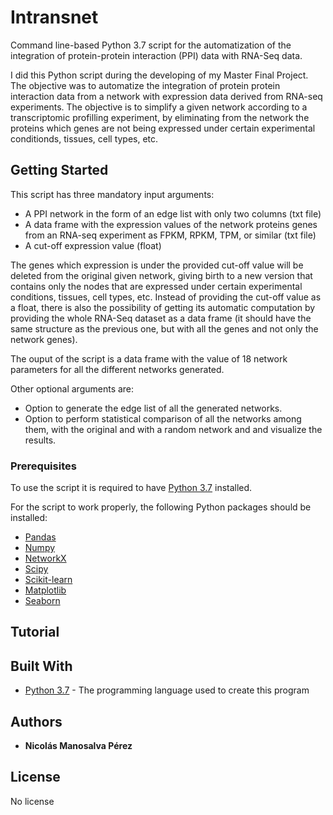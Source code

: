 # Intransnet
Command line-based Python 3.7 script for the automatization of the integration of protein-protein interaction (PPI) data with RNA-Seq data.

I did this Python script during the developing of my Master Final Project. The objective was to automatize the integration of protein protein interaction data from a network with expression data derived from RNA-seq experiments. The objective is to simplify a given network according to a transcriptomic profilling experiment, by eliminating from the network the proteins which genes are not being expressed under certain experimental conditionds, tissues, cell types, etc.

## Getting Started
This script has three mandatory input arguments:
* A PPI network in the form of an edge list with only two columns (txt file)
* A data frame with the expression values of the network proteins genes from an RNA-seq experiment as FPKM, RPKM, TPM, or similar (txt file)
* A cut-off expression value (float)

The genes which expression is under the provided cut-off value will be deleted from the original given network, giving birth to a new version that contains only the nodes that are expressed under certain experimental conditions, tissues, cell types, etc. Instead of providing the cut-off value as a float, there is also the possibility of getting its automatic computation by providing the whole RNA-Seq dataset as a data frame (it should have the same structure as the previous one, but with all the genes and not only the network genes).

The ouput of the script is a data frame with the value of 18 network parameters for all the different networks generated.

Other optional arguments are:

* Option to generate the edge list of all the generated networks.
* Option to perform statistical comparison of all the networks among them, with the original and with a random network and and visualize the results.

### Prerequisites

To use the script it is required to have [Python 3.7](https://tecadmin.net/install-python-3-7-on-ubuntu-linuxmint/) installed.

For the script to work properly, the following Python packages should be installed:
* [Pandas](https://pandas.pydata.org/pandas-docs/stable/getting_started/install.html)
* [Numpy](https://docs.scipy.org/doc/numpy/user/install.html)
* [NetworkX](https://networkx.github.io/documentation/networkx-1.1/install.html)
* [Scipy](https://scipy.org/install.html)
* [Scikit-learn](https://scikit-learn.org/stable/install.html)
* [Matplotlib](https://matplotlib.org/users/installing.html)
* [Seaborn](https://seaborn.pydata.org/installing.html)

## Tutorial



## Built With

* [Python 3.7](https://www.python.org/) - The programming language used to create this program

## Authors

* **Nicolás Manosalva Pérez**

## License

No license
